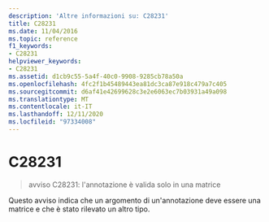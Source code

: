 ```yaml
---
description: 'Altre informazioni su: C28231'
title: C28231
ms.date: 11/04/2016
ms.topic: reference
f1_keywords:
- C28231
helpviewer_keywords:
- C28231
ms.assetid: d1cb9c55-5a4f-40c0-9908-9285cb78a50a
ms.openlocfilehash: 4fc2f1b45489443ea81dc3ca87e918c479a7c405
ms.sourcegitcommit: d6af41e42699628c3e2e6063ec7b03931a49a098
ms.translationtype: MT
ms.contentlocale: it-IT
ms.lasthandoff: 12/11/2020
ms.locfileid: "97334008"
---
```

# <a name="c28231"></a>C28231

> avviso C28231: l'annotazione è valida solo in una matrice

Questo avviso indica che un argomento di un'annotazione deve essere una matrice e che è stato rilevato un altro tipo.

